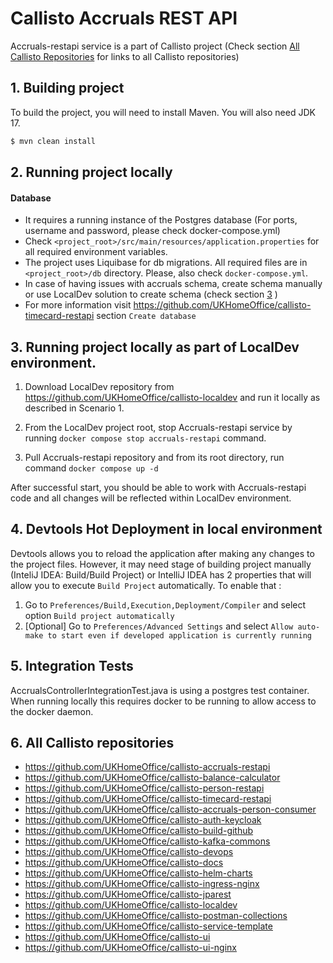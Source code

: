 # Callisto Accruals REST API

Accruals-restapi service is a part of Callisto project (Check section [All Callisto Repositories](#headAllRepo) for links to all Callisto repositories)

## 1. Building project

To build the project, you will need to install Maven. You will also need JDK 17.

```sh
$ mvn clean install
```

## 2. Running project locally

#### Database

- It requires a running instance of the Postgres database (For ports, username and password, please check docker-compose.yml)
- Check `<project_root>/src/main/resources/application.properties` for all required environment variables.
- The project uses Liquibase for db migrations. All required files are in `<project_root>/db` directory. Please, also check `docker-compose.yml`.
- In case of having issues with accruals schema, create schema manually or use LocalDev solution to create schema (check section [3](#headLocalDev) )
- For more information visit https://github.com/UKHomeOffice/callisto-timecard-restapi section `Create database`

## <a name="headLocalDev"></a> 3. Running project locally as part of LocalDev environment.

1. Download LocalDev repository from https://github.com/UKHomeOffice/callisto-localdev and run it locally as described in Scenario 1.

2. From the LocalDev project root, stop Accruals-restapi service by running `docker compose stop accruals-restapi` command.

3. Pull Accruals-restapi repository and from its root directory, run command `docker compose up -d`

After successful start, you should be able to work with Accruals-restapi code and all changes will be reflected within LocalDev environment.

## 4. Devtools Hot Deployment in local environment

Devtools allows you to reload the application after making any changes to the project files.
However, it may need stage of building project manually (InteliJ IDEA: Build/Build Project)
or IntelliJ IDEA has 2 properties that will allow you to execute `Build Project` automatically. To enable that :

1.  Go to `Preferences/Build,Execution,Deployment/Compiler` and select option
    `Build project automatically`
2.  [Optional] Go to `Preferences/Advanced Settings` and select `Allow auto-make to start even if developed application is currently running`

## 5. Integration Tests

AccrualsControllerIntegrationTest.java is using a postgres test container. When running locally this
requires docker to be running to allow access to the docker daemon.

## <a name="headAllRepo"></a> 6. All Callisto repositories

- https://github.com/UKHomeOffice/callisto-accruals-restapi
- https://github.com/UKHomeOffice/callisto-balance-calculator
- https://github.com/UKHomeOffice/callisto-person-restapi
- https://github.com/UKHomeOffice/callisto-timecard-restapi
- https://github.com/UKHomeOffice/callisto-accruals-person-consumer
- https://github.com/UKHomeOffice/callisto-auth-keycloak
- https://github.com/UKHomeOffice/callisto-build-github
- https://github.com/UKHomeOffice/callisto-kafka-commons
- https://github.com/UKHomeOffice/callisto-devops
- https://github.com/UKHomeOffice/callisto-docs
- https://github.com/UKHomeOffice/callisto-helm-charts
- https://github.com/UKHomeOffice/callisto-ingress-nginx
- https://github.com/UKHomeOffice/callisto-jparest
- https://github.com/UKHomeOffice/callisto-localdev
- https://github.com/UKHomeOffice/callisto-postman-collections
- https://github.com/UKHomeOffice/callisto-service-template
- https://github.com/UKHomeOffice/callisto-ui
- https://github.com/UKHomeOffice/callisto-ui-nginx
